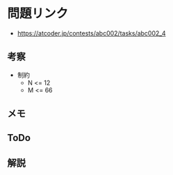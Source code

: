 # 問題リンク
- https://atcoder.jp/contests/abc002/tasks/abc002_4

## 考察
- 制約
    - N <= 12
    - M <= 66

## メモ

## ToDo

## 解説